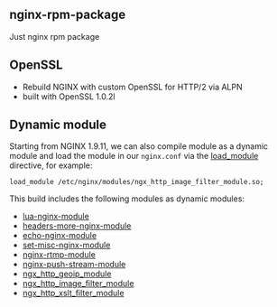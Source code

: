 ## nginx-rpm-package
Just nginx rpm package

## OpenSSL
* Rebuild NGINX with custom OpenSSL for HTTP/2 via ALPN
* built with OpenSSL 1.0.2l
## Dynamic module
Starting from NGINX 1.9.11, we can also compile module as a dynamic module and load the module in our ```nginx.conf``` via the [load_module](http://nginx.org/en/docs/ngx_core_module.html#load_module) directive, for example:
```
load_module /etc/nginx/modules/ngx_http_image_filter_module.so;
```
This build includes the following modules as dynamic modules:
* [lua-nginx-module](https://github.com/openresty/lua-nginx-module)
* [headers-more-nginx-module](https://github.com/openresty/headers-more-nginx-module)
* [echo-nginx-module](https://github.com/openresty/echo-nginx-module)
* [set-misc-nginx-module](https://github.com/openresty/set-misc-nginx-module)
* [nginx-rtmp-module](https://github.com/arut/nginx-rtmp-module)
* [nginx-push-stream-module](https://github.com/wandenberg/nginx-push-stream-module)
* [ngx_http_geoip_module](http://nginx.org/en/docs/http/ngx_http_geoip_module.html)
* [ngx_http_image_filter_module](http://nginx.org/en/docs/http/ngx_http_image_filter_module.html)
* [ngx_http_xslt_filter_module](http://nginx.org/en/docs/http/ngx_http_xslt_module.html)
